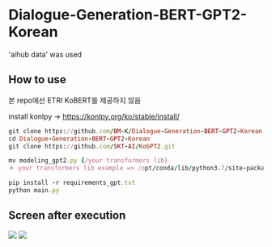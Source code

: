 # Dialogue-Generation-BERT-GPT2-Korean
'aihub data' was used

## How to use
본 repo에선 ETRI KoBERT를 제공하지 않음

install konlpy -> https://konlpy.org/ko/stable/install/
```ruby
git clone https://github.com/BM-K/Dialogue-Generation-BERT-GPT2-Korean.git
cd Dialogue-Generation-BERT-GPT2-Korean
git clone https://github.com/SKT-AI/KoGPT2.git

mv modeling_gpt2.py {/your transformers lib}
＊ your transformers lib example => /opt/conda/lib/python3.7/site-packages/transformers/

pip install -r requirements_gpt.txt
python main.py
```

## Screen after execution
<img src = "https://user-images.githubusercontent.com/55969260/88027255-f0ce0d00-cb71-11ea-9cfe-8f5849acb0c9.png">
<img src = "https://user-images.githubusercontent.com/55969260/88027416-2ecb3100-cb72-11ea-9918-921ca5a7dd0f.png">
